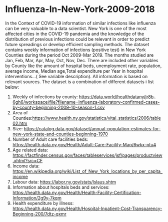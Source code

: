 # Influenza-In-New-York-2009-2018

In the Context of COVID-19 information of similar infections like influenza can be very valuable to a data scientist. New York is one of the most affected cities in the COVID-19 pandemia and the knowledge of the distribution of previous infections could be relevant in order to predict future spreadings or develop efficient sampling methods.
The dataset contains weekly information of infections (positive test) in New York Counties during the period Oct 2009-Mar 2019. The months studied are Jan, Feb, Mar, Apr, May, Oct, Nov, Dec.
There are included other variables by County like the amount of hospital beds, unemployment rate, population, average income, Median age,Total expenditure per Year in hospital interventions…( See variable description).
All information is based on relevant sources.
The dataset is a combination of different datasets i list below:

1. Weekly of infections by county: https://data.world/healthdatany/jr8b-6gh6/workspace/file?filename=influenza-laboratory-confirmed-cases-by-county-beginning-2009-10-season-1.csv
2. Area of Counties:https://www.health.ny.gov/statistics/vital_statistics/2006/table02.htm
3. Size: https://catalog.data.gov/dataset/annual-population-estimates-for-new-york-state-and-counties-beginning-1970
4. Number of Adult care facilities beds: https://health.data.ny.gov/Health/Adult-Care-Facility-Map/6wkx-ptu4
5. Age related data: https://factfinder.census.gov/faces/tableservices/jsf/pages/productview.xhtml?src=CF
6. Income data: https://en.wikipedia.org/wiki/List_of_New_York_locations_by_per_capita_income
7. Labour data: https://labor.ny.gov/stats/lslaus.shtm
8. Information about hospitals beds and services: https://health.data.ny.gov/Health/Health-Facility-Certification-Information/2g9y-7kqm
9. Health expenditure by illness: https://health.data.ny.gov/Health/Hospital-Inpatient-Cost-Transparency-Beginning-200/7dtz-qxmr
